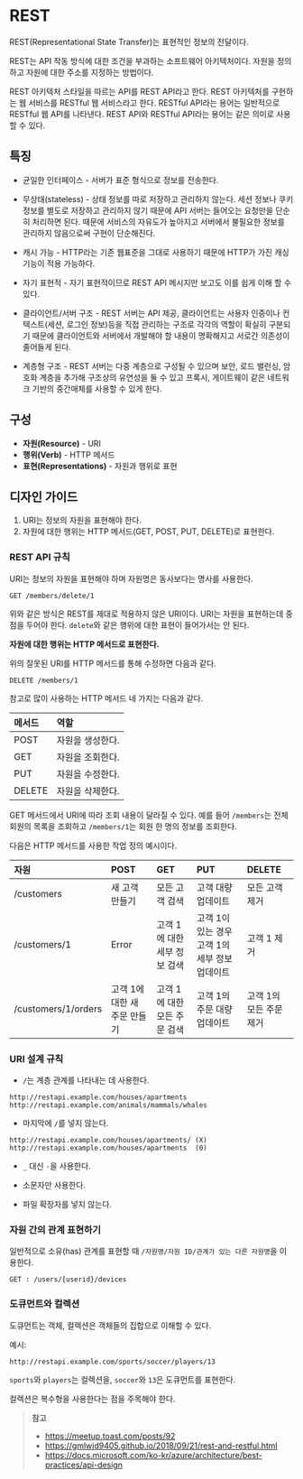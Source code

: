 # REST

REST(Representational State Transfer)는 표현적인 정보의 전달이다.

REST는 API 작동 방식에 대한 조건을 부과하는 소프트웨어 아키텍처이다. 자원을 정의하고 자원에 대한 주소를 지정하는 방법이다.

REST 아키텍처 스타일을 따르는 API를 REST API라고 한다. REST 아키텍처를 구현하는 웹 서비스를 RESTful 웹 서비스라고 한다. RESTful API라는 용어는 일반적으로 RESTful 웹 API를 나타낸다. REST API와 RESTful API라는 용어는 같은 의미로 사용할 수 있다.

## 특징

- 균일한 인터페이스 - 서버가 표준 형식으로 정보를 전송한다.

- 무상태(stateless) - 상태 정보를 따로 저장하고 관리하지 않는다. 세션 정보나 쿠키 정보를 별도로 저장하고 관리하지 않기 때문에 API 서버는 들어오는 요청만을 단순히 처리하면 된다. 때문에 서비스의 자유도가 높아지고 서버에서 불필요한 정보를 관리하지 않음으로써 구현이 단순해진다.

- 캐시 가능 - HTTP라는 기존 웹표준을 그대로 사용하기 때문에 HTTP가 가진 캐싱 기능이 적용 가능하다.
- 자기 표현적 - 자기 표현적이므로 REST API 메시지만 보고도 이를 쉽게 이해 할 수 있다.

- 클라이언트/서버 구조 - REST 서버는 API 제공, 클라이언트는 사용자 인증이나 컨텍스트(세션, 로그인 정보)등을 직접 관리하는 구조로 각각의 역할이 확실히 구분되기 때문에 클라이언트와 서버에서 개발해야 할 내용이 명확해지고 서로간 의존성이 줄어들게 된다.

- 계층형 구조 - REST 서버는 다중 계층으로 구성될 수 있으며 보안, 로드 밸런싱, 암호화 계층을 추가해 구조상의 유연성을 둘 수 있고 프록시, 게이트웨이 같은 네트워크 기반의 중간매체를 사용할 수 있게 한다.


## 구성

- **자원(Resource)** - URI
- **행위(Verb)** - HTTP 메서드
- **표현(Representations)** - 자원과 행위로 표현

## 디자인 가이드

1. URI는 정보의 자원을 표현해야 한다.
2. 자원에 대한 행위는 HTTP 메서드(GET, POST, PUT, DELETE)로 표현한다.

### REST API 규칙

URI는 정보의 자원을 표현해야 하며 자원명은 동사보다는 명사를 사용한다.

```
GET /members/delete/1
```

위와 같은 방식은 REST를 제대로 적용하지 않은 URI이다. URI는 자원을 표현하는데 중점을 두어야 한다. `delete`와 같은 행위에 대한 표현이 들어가서는 안 된다.

**자원에 대한 행위는 HTTP 메서드로 표현한다.**

위의 잘못된 URI를 HTTP 메서드를 통해 수정하면 다음과 같다.

```
DELETE /members/1
```

참고로 많이 사용하는 HTTP 메서드 네 가지는 다음과 같다.

| 메서드 | 역할             |
| :----- | :--------------- |
| POST   | 자원을 생성한다. |
| GET    | 자원을 조회한다. |
| PUT    | 자원을 수정한다. |
| DELETE | 자원을 삭제한다. |

GET 메서드에서 URI에 따라 조회 내용이 달라질 수 있다. 예를 들어 `/members`는 전체 회원의 목록을 조회하고 `/members/1`는 회원 한 명의 정보를 조회한다.

다음은 HTTP 메서드를 사용한 작업 정의 예시이다.

| 자원                | POST                         | GET                          | PUT                                            | DELETE                  |
| :------------------ | :--------------------------- | :--------------------------- | :--------------------------------------------- | :---------------------- |
| /customers          | 새 고객 만들기               | 모든 고객 검색               | 고객 대량 업데이트                             | 모든 고객 제거          |
| /customers/1        | Error                        | 고객 1에 대한 세부 정보 검색 | 고객 1이 있는 경우 고객 1의 세부 정보 업데이트 | 고객 1 제거             |
| /customers/1/orders | 고객 1에 대한 새 주문 만들기 | 고객 1에 대한 모든 주문 검색 | 고객 1의 주문 대량 업데이트                    | 고객 1의 모든 주문 제거 |

### URI 설계 규칙

- `/`는 계층 관계를 나타내는 데 사용한다.

```
http://restapi.example.com/houses/apartments
http://restapi.example.com/animals/mammals/whales
```

- 마지막에 `/`를 넣지 않는다.

```
http://restapi.example.com/houses/apartments/ (X)
http://restapi.example.com/houses/apartments  (0)
```

- `_` 대신 `-`을 사용한다.

- 소문자만 사용한다.

- 파일 확장자를 넣지 않는다.

### 자원 간의 관계 표현하기

일반적으로 소유(has) 관계를 표현할 때 `/자원명/자원 ID/관계가 있는 다른 자원명`을 이용한다.

```
GET : /users/{userid}/devices
```

### 도큐먼트와 컬렉션

도큐먼트는 객체, 컬렉션은 객체들의 집합으로 이해할 수 있다.

예시:

```
http://restapi.example.com/sports/soccer/players/13
```

`sports`와 `players`는 컬렉션을, `soccer`와 `13`은 도큐먼트를 표현한다.

컬렉션은 복수형을 사용한다는 점을 주목해야 한다.

> **참고**
>
> - https://meetup.toast.com/posts/92
> - https://gmlwjd9405.github.io/2018/09/21/rest-and-restful.html
> - https://docs.microsoft.com/ko-kr/azure/architecture/best-practices/api-design